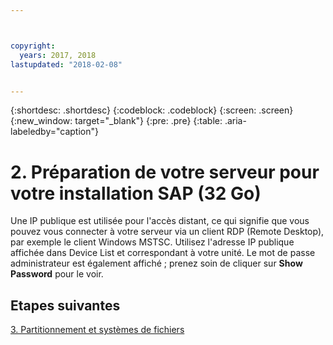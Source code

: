 ```yaml
---



copyright:
  years: 2017, 2018
lastupdated: "2018-02-08"


---
```


{:shortdesc: .shortdesc}
{:codeblock: .codeblock}
{:screen: .screen}
{:new_window: target="_blank"}
{:pre: .pre}
{:table: .aria-labeledby="caption"}

# 2. Préparation de votre serveur pour votre installation SAP (32 Go)

Une IP publique est utilisée pour l'accès distant, ce qui signifie que vous pouvez vous connecter à votre serveur via un client RDP (Remote Desktop), par exemple le client Windows MSTSC. Utilisez l'adresse IP publique affichée dans Device List et correspondant à votre unité. Le mot de passe administrateur est également affiché ; prenez soin de cliquer sur **Show Password** pour le voir.

## Etapes suivantes

 [3. Partitionnement et systèmes de fichiers](/docs/infrastructure/sap-netweaver-ms-qrg/ms-partition-32GB.html)
